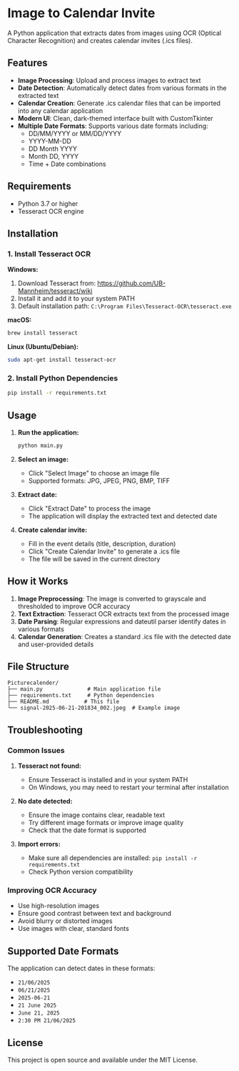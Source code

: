 # Image to Calendar Invite

A Python application that extracts dates from images using OCR (Optical Character Recognition) and creates calendar invites (.ics files).

## Features

- **Image Processing**: Upload and process images to extract text
- **Date Detection**: Automatically detect dates from various formats in the extracted text
- **Calendar Creation**: Generate .ics calendar files that can be imported into any calendar application
- **Modern UI**: Clean, dark-themed interface built with CustomTkinter
- **Multiple Date Formats**: Supports various date formats including:
  - DD/MM/YYYY or MM/DD/YYYY
  - YYYY-MM-DD
  - DD Month YYYY
  - Month DD, YYYY
  - Time + Date combinations

## Requirements

- Python 3.7 or higher
- Tesseract OCR engine

## Installation

### 1. Install Tesseract OCR

**Windows:**
1. Download Tesseract from: https://github.com/UB-Mannheim/tesseract/wiki
2. Install it and add it to your system PATH
3. Default installation path: `C:\Program Files\Tesseract-OCR\tesseract.exe`

**macOS:**
```bash
brew install tesseract
```

**Linux (Ubuntu/Debian):**
```bash
sudo apt-get install tesseract-ocr
```

### 2. Install Python Dependencies

```bash
pip install -r requirements.txt
```

## Usage

1. **Run the application:**
   ```bash
   python main.py
   ```

2. **Select an image:**
   - Click "Select Image" to choose an image file
   - Supported formats: JPG, JPEG, PNG, BMP, TIFF

3. **Extract date:**
   - Click "Extract Date" to process the image
   - The application will display the extracted text and detected date

4. **Create calendar invite:**
   - Fill in the event details (title, description, duration)
   - Click "Create Calendar Invite" to generate a .ics file
   - The file will be saved in the current directory

## How it Works

1. **Image Preprocessing**: The image is converted to grayscale and thresholded to improve OCR accuracy
2. **Text Extraction**: Tesseract OCR extracts text from the processed image
3. **Date Parsing**: Regular expressions and dateutil parser identify dates in various formats
4. **Calendar Generation**: Creates a standard .ics file with the detected date and user-provided details

## File Structure

```
Picturecalender/
├── main.py              # Main application file
├── requirements.txt     # Python dependencies
├── README.md           # This file
└── signal-2025-06-21-201834_002.jpeg  # Example image
```

## Troubleshooting

### Common Issues

1. **Tesseract not found:**
   - Ensure Tesseract is installed and in your system PATH
   - On Windows, you may need to restart your terminal after installation

2. **No date detected:**
   - Ensure the image contains clear, readable text
   - Try different image formats or improve image quality
   - Check that the date format is supported

3. **Import errors:**
   - Make sure all dependencies are installed: `pip install -r requirements.txt`
   - Check Python version compatibility

### Improving OCR Accuracy

- Use high-resolution images
- Ensure good contrast between text and background
- Avoid blurry or distorted images
- Use images with clear, standard fonts

## Supported Date Formats

The application can detect dates in these formats:
- `21/06/2025`
- `06/21/2025`
- `2025-06-21`
- `21 June 2025`
- `June 21, 2025`
- `2:30 PM 21/06/2025`

## License

This project is open source and available under the MIT License. 
